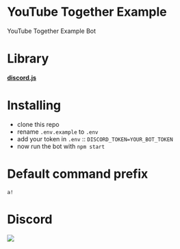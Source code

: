 # YouTube Together Example
YouTube Together Example Bot

# Library
**[discord.js](https://discord.js.org)**

# Installing
- clone this repo
- rename `.env.example` to `.env`
- add your token in `.env` :: `DISCORD_TOKEN=YOUR_BOT_TOKEN`
- now run the bot with `npm start`

# Default command prefix
`a!`

# Discord
[![](https://i.imgur.com/f6hNUfc.png)](https://discord.gg/2SUybzb)